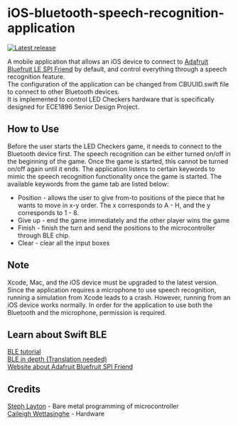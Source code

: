 # iOS-bluetooth-speech-recognition-application
[![Latest release](https://img.shields.io/github/release/Aidenseo3180/iOS-bluetooth-speech-recognition-application.svg)](https://github.com/Aidenseo3180/iOS-bluetooth-speech-recognition-application/releases/latest)  

A mobile application that allows an iOS device to connect to [Adafruit Bluefruit LE SPI Friend](https://www.adafruit.com/product/2633) by default, and control everything through a speech recognition feature.  
The configuration of the application can be changed from CBUUID.swift file to connect to other Bluetooth devices.  
It is implemented to control LED Checkers hardware that is specifically designed for ECE1896 Senior Design Project.  

## How to Use
Before the user starts the LED Checkers game, it needs to connect to the Bluetooth device first.
The speech recognition can be either turned on/off in the beginning of the game. Once the game is started, this cannot be turned on/off again until it ends.
The application listens to certain keywords to mimic the speech recognition functionality once the game is started. The available keywords from the game tab are listed below:
* Position - allows the user to give from-to positions of the piece that he wants to move in x-y order. The x corresponds to A - H, and the y corresponds to 1 - 8. 
* Give up - end the game immediately and the other player wins the game
* Finish - finish the turn and send the positions to the microcontroller through BLE chip.
* Clear - clear all the input boxes

## Note
Xcode, Mac, and the iOS device must be upgraded to the latest version.  
Since the application requires a microphone to use speech recognition, running a simulation from Xcode leads to a crash. However, running from an iOS device works normally.
In order for the application to use both the Bluetooth and the microphone, permission is required.

## Learn about Swift BLE
[BLE tutorial](https://learn.adafruit.com/build-a-bluetooth-app-using-swift-5?view=all)  
[BLE in depth (Translation needed)](https://staktree.github.io/ios/iOS-Bluetooth-01-about-CoreBluetooth/)  
[Website about Adafruit Bluefruit SPI Friend](https://learn.adafruit.com/introducing-the-adafruit-bluefruit-spi-breakout/uart-service)  

## Credits
[Steph Layton](https://www.linkedin.com/in/stephen-layton-031994272/) - Bare metal programming of microcontroller  
[Caileigh Wettasinghe](https://www.linkedin.com/in/caileigh-wettasinghe/) - Hardware  
